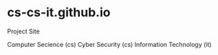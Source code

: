 # cs-cs-it.github.io
Project Site

Computer Secience (cs) Cyber Security (cs) Information Technology (it)




